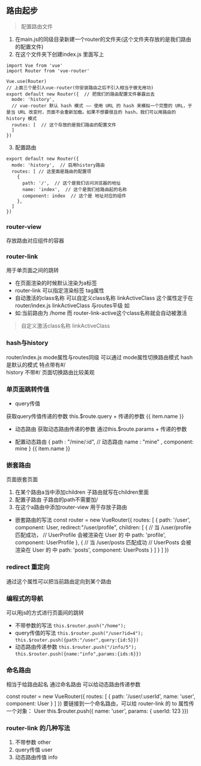 ##  路由起步
> 配置路由文件

1. 在main.js的同级目录新建一个router的文件夹(这个文件夹存放的是我们路由的配置文件)
2. 在这个文件夹下创建index.js 里面写上

```
import Vue from 'vue'
import Router from 'vue-router'

Vue.use(Router)
// 上面三个是引入vue-router(你安装路由之后不引入相当于做无用功)
export default new Router({  // 把我们的路由配置文件暴露出去
  mode: 'history', 
  // vue-router 默认 hash 模式 —— 使用 URL 的 hash 来模拟一个完整的 URL，于是当 URL 改变时，页面不会重新加载。如果不想要很丑的 hash，我们可以用路由的 history 模式
  routes: [  // 这个存放的是我们路由的配置文件
  ]
})

```
3. 配置路由

```
export default new Router({
  mode: 'history',  // 启用history路由
  routes: [ // 这里面是路由的配置项
    {
      path: '/',  // 这个是我们访问浏览器的地址
      name: 'index',  // 这个是我们给路由起的名称
      component: index  // 这个是 地址对应的组件
    },
  ]
})
```
### router-view

存放路由对应组件的容器

### router-link  

用于单页面之间的跳转

+ 在页面渲染的时候默认渲染为a标签
+ router-link 可以指定渲染标签 tag属性
+ 自动激活的class名称 可以自定义class名称 linkActiveClass 这个属性定于在router/index.js  linkActiveClass 与routes平级
如
+ 如:当前路由为 /home 而<router-link to="/home" exact></router-link> router-link-active这个class名称就会自动被激活

> 自定义激活class名称  linkActiveClass

### hash与history

router/index.js   mode属性与routes同级
可以通过 mode属性切换路由模式 hash是默认的模式 特点带有#/  
history 不带#/ 页面切换路由比较美观


### 单页面跳转传值

+ query传值

获取query传值传递的参数 this.$route.query + 传递的参数
<router-link v-for="item in list" :key="item.id" tag="li" :to='"/user?id=" + item.id'>{{ item.name }}</router-link>

+ 动态路由 
  获取动态路由传递的参数 通过this.$route.params + 传递的参数
- 配置动态路由
  {
    path : "/mine/:id", // 动态路由
    name : "mine" ,
    component: mine
}
  <router-link 
        v-for="item in list" 
        :key="item.id" 
        tag="li" 
        :to='"/info/"+item.id'>
        {{ item.name }}</router-link>

### 嵌套路由  

页面嵌套页面  

1. 在某个路由a当中添加children 子路由就写在children里面
2. 配置子路由  子路由的path不需要加/
3. 在这个a路由中添加router-view 用于存放子路由
- 嵌套路由的写法
const router = new VueRouter({
  routes: [
    { path: '/user', 
    component: User,
    redirect:"/user/profile",
      children: [
        {
          // 当 /user/profile 匹配成功，
          // UserProfile 会被渲染在 User 的 <router-view> 中
          path: 'profile',
          component: UserProfile
        },
        {
          // 当 /user/posts 匹配成功
          // UserPosts 会被渲染在 User 的 <router-view> 中
          path: 'posts',
          component: UserPosts
        }
      ]
    }
  ]
})
### redirect   重定向

通过这个属性可以把当前路由定向到某个路由

### 编程式的导航

可以用js的方式进行页面间的跳转

+ 不带参数的写法 `this.$router.push("/home");`
+ query传值的写法 `this.$router.push("/user?id=4");`
  `this.$router.push({path:"/user",query:{id:5}})`
+ 动态路由传递参数
  `this.$router.push("/info/5");`
  `this.$router.push({name:"info",params:{ids:6}})`

### 命名路由  

相当于给路由起名 
通过命名路由 可以给动态路由传递参数 

const router = new VueRouter({
  routes: [
    {
      path: '/user/:userId',
      name: 'user',
      component: User
    }
  ]
})
要链接到一个命名路由，可以给 router-link 的 to 属性传一个对象：
<router-link :to="{ name: 'user', params: { userId: 123 }}">User</router-link>
this.$router.push({ name: 'user', params: { userId: 123 }})

### router-link 的几种写法

1. 不带参数 <router-link to="/other">other</router-link>
2. query传值 <router-link :to="{path:'user' ,query:{
       id:5
     }}">user</router-link>
3. 动态路由传值 
   <router-link :to="{name:'info' ,params:{
        ids:5
      }}">info</router-link>

